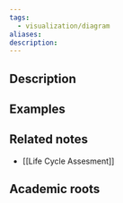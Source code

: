 ```yaml
---
tags:
  - visualization/diagram
aliases: 
description:
---
```


## Description


## Examples 


## Related notes 
- [[Life Cycle Assesment]]

## Academic roots
